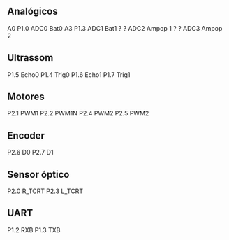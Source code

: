 Analógicos
----------------
A0  P1.0    ADC0    Bat0
A3  P1.3    ADC1    Bat1
?   ?       ADC2    Ampop 1
?   ?       ADC3    Ampop 2

Ultrassom
----------
P1.5    Echo0
P1.4    Trig0
P1.6    Echo1
P1.7    Trig1

Motores
--------
P2.1    PWM1
P2.2    PWM1N
P2.4    PWM2
P2.5    PWM2

Encoder
-------
P2.6    D0
P2.7    D1

Sensor óptico
-------------
P2.0    R_TCRT
P2.3    L_TCRT

UART
----
P1.2    RXB
P1.3    TXB

